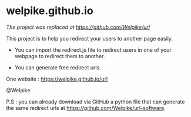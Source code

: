 # welpike.github.io

_The project was replaced at https://github.com/Welpike/url_

This project is to help you redirect your users to another page easily.

- You can import the redirect.js file to redirect users in one of your webpage to redirect them to another.

- You can generate free redirect urls.

One website : https://welpike.github.io/url

@Welpike

P.S : you can already download via GitHub a python file that can generate the same redirect urls at https://github.com/Welpike/url-software.
